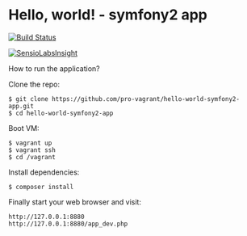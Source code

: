 Hello, world! - symfony2 app
============================

[![Build Status](https://travis-ci.org/pro-vagrant/hello-world-symfony2-app.svg?branch=master)](https://travis-ci.org/pro-vagrant/hello-world-symfony2-app)

[![SensioLabsInsight](https://insight.sensiolabs.com/projects/fef68399-8116-4427-88a4-b27ea9e52609/mini.png)](https://insight.sensiolabs.com/projects/fef68399-8116-4427-88a4-b27ea9e52609)

How to run the application?

Clone the repo:

    $ git clone https://github.com/pro-vagrant/hello-world-symfony2-app.git
    $ cd hello-world-symfony2-app

Boot VM:

    $ vagrant up
    $ vagrant ssh
    $ cd /vagrant

Install dependencies:

    $ composer install

Finally start your web browser and visit:

    http://127.0.0.1:8880
    http://127.0.0.1:8880/app_dev.php


